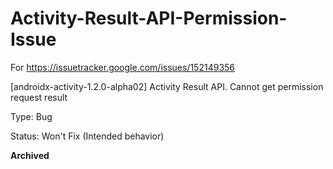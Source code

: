 # Activity-Result-API-Permission-Issue
For https://issuetracker.google.com/issues/152149356

[androidx-activity-1.2.0-alpha02] Activity Result API. Cannot get permission request result

Type: Bug

Status: Won't Fix (Intended behavior)

<b>Archived</b>
